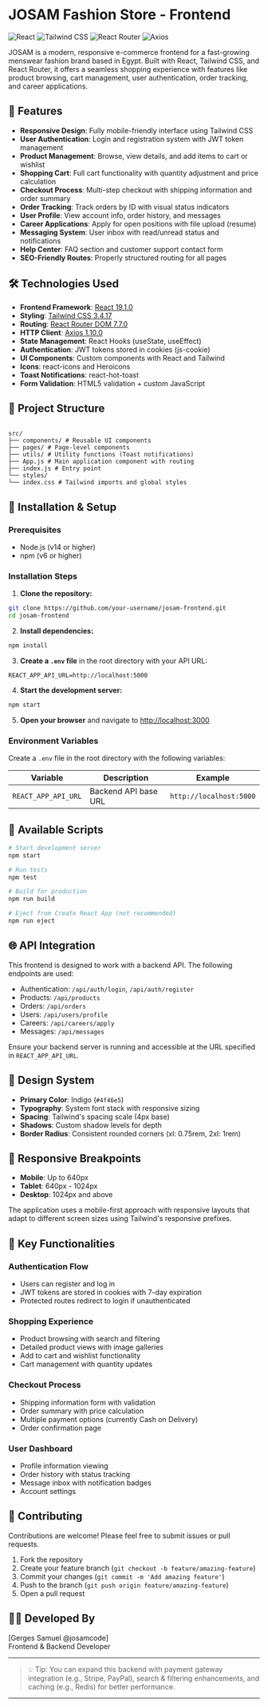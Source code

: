 # JOSAM Fashion Store - Frontend

![React](https://img.shields.io/badge/React-19.1.0-blue.svg)
![Tailwind CSS](https://img.shields.io/badge/Tailwind_CSS-3.4.17-38B2AC.svg)
![React Router](https://img.shields.io/badge/React_Router-7.7.0-CA472F.svg)
![Axios](https://img.shields.io/badge/Axios-1.10.0-5A29E4.svg)

JOSAM is a modern, responsive e-commerce frontend for a fast-growing menswear fashion brand based in Egypt. Built with React, Tailwind CSS, and React Router, it offers a seamless shopping experience with features like product browsing, cart management, user authentication, order tracking, and career applications.

## 🌟 Features

- **Responsive Design**: Fully mobile-friendly interface using Tailwind CSS
- **User Authentication**: Login and registration system with JWT token management
- **Product Management**: Browse, view details, and add items to cart or wishlist
- **Shopping Cart**: Full cart functionality with quantity adjustment and price calculation
- **Checkout Process**: Multi-step checkout with shipping information and order summary
- **Order Tracking**: Track orders by ID with visual status indicators
- **User Profile**: View account info, order history, and messages
- **Career Applications**: Apply for open positions with file upload (resume)
- **Messaging System**: User inbox with read/unread status and notifications
- **Help Center**: FAQ section and customer support contact form
- **SEO-Friendly Routes**: Properly structured routing for all pages

## 🛠️ Technologies Used

- **Frontend Framework**: [React 19.1.0](https://react.dev/)
- **Styling**: [Tailwind CSS 3.4.17](https://tailwindcss.com/)
- **Routing**: [React Router DOM 7.7.0](https://reactrouter.com/)
- **HTTP Client**: [Axios 1.10.0](https://axios-http.com/)
- **State Management**: React Hooks (useState, useEffect)
- **Authentication**: JWT tokens stored in cookies (js-cookie)
- **UI Components**: Custom components with React and Tailwind
- **Icons**: react-icons and Heroicons
- **Toast Notifications**: react-hot-toast
- **Form Validation**: HTML5 validation + custom JavaScript

## 📁 Project Structure

```

src/
├── components/ # Reusable UI components
├── pages/ # Page-level components
├── utils/ # Utility functions (Toast notifications)
├── App.js # Main application component with routing
├── index.js # Entry point
└── styles/
└── index.css # Tailwind imports and global styles

```

## 🔧 Installation & Setup

### Prerequisites

- Node.js (v14 or higher)
- npm (v6 or higher)

### Installation Steps

1. **Clone the repository:**

```bash
git clone https://github.com/your-username/josam-frontend.git
cd josam-frontend
```

2. **Install dependencies:**

```bash
npm install
```

3. **Create a `.env` file** in the root directory with your API URL:

```env
REACT_APP_API_URL=http://localhost:5000
```

4. **Start the development server:**

```bash
npm start
```

5. **Open your browser** and navigate to [http://localhost:3000](http://localhost:3000)

### Environment Variables

Create a `.env` file in the root directory with the following variables:

| Variable            | Description          | Example                 |
| ------------------- | -------------------- | ----------------------- |
| `REACT_APP_API_URL` | Backend API base URL | `http://localhost:5000` |

## 🚀 Available Scripts

```bash
# Start development server
npm start

# Run tests
npm test

# Build for production
npm run build

# Eject from Create React App (not recommended)
npm run eject
```

## 🌐 API Integration

This frontend is designed to work with a backend API. The following endpoints are used:

- Authentication: `/api/auth/login`, `/api/auth/register`
- Products: `/api/products`
- Orders: `/api/orders`
- Users: `/api/users/profile`
- Careers: `/api/careers/apply`
- Messages: `/api/messages`

Ensure your backend server is running and accessible at the URL specified in `REACT_APP_API_URL`.

## 🎨 Design System

- **Primary Color**: Indigo (`#4f46e5`)
- **Typography**: System font stack with responsive sizing
- **Spacing**: Tailwind's spacing scale (4px base)
- **Shadows**: Custom shadow levels for depth
- **Border Radius**: Consistent rounded corners (xl: 0.75rem, 2xl: 1rem)

## 📱 Responsive Breakpoints

- **Mobile**: Up to 640px
- **Tablet**: 640px - 1024px
- **Desktop**: 1024px and above

The application uses a mobile-first approach with responsive layouts that adapt to different screen sizes using Tailwind's responsive prefixes.

## 📝 Key Functionalities

### Authentication Flow

- Users can register and log in
- JWT tokens are stored in cookies with 7-day expiration
- Protected routes redirect to login if unauthenticated

### Shopping Experience

- Product browsing with search and filtering
- Detailed product views with image galleries
- Add to cart and wishlist functionality
- Cart management with quantity updates

### Checkout Process

- Shipping information form with validation
- Order summary with price calculation
- Multiple payment options (currently Cash on Delivery)
- Order confirmation page

### User Dashboard

- Profile information viewing
- Order history with status tracking
- Message inbox with notification badges
- Account settings

## 🤝 Contributing

Contributions are welcome! Please feel free to submit issues or pull requests.

1. Fork the repository
2. Create your feature branch (`git checkout -b feature/amazing-feature`)
3. Commit your changes (`git commit -m 'Add amazing feature'`)
4. Push to the branch (`git push origin feature/amazing-feature`)
5. Open a pull request

## 🧑‍💻 Developed By

[Gerges Samuel @josamcode]  
Frontend & Backend Developer

---

> 💡 Tip: You can expand this backend with payment gateway integration (e.g., Stripe, PayPal), search & filtering enhancements, and caching (e.g., Redis) for better performance.

---
